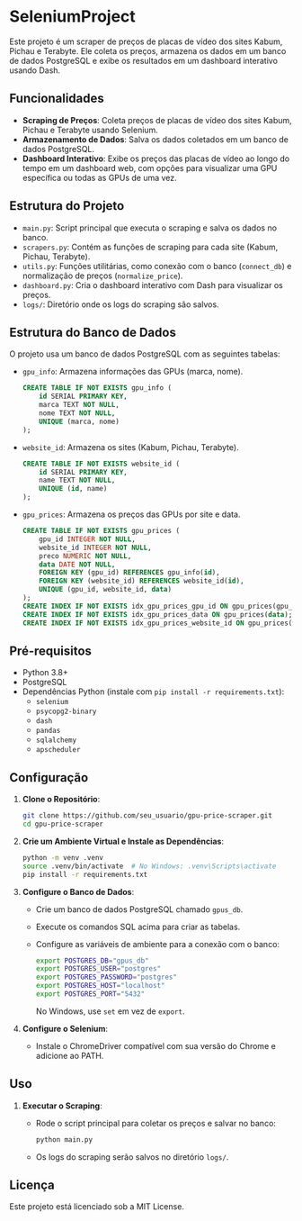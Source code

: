 # SeleniumProject

Este projeto é um scraper de preços de placas de vídeo dos sites Kabum, Pichau e Terabyte. Ele coleta os preços, armazena os dados em um banco de dados PostgreSQL e exibe os resultados em um dashboard interativo usando Dash.

## Funcionalidades

- **Scraping de Preços**: Coleta preços de placas de vídeo dos sites Kabum, Pichau e Terabyte usando Selenium.
- **Armazenamento de Dados**: Salva os dados coletados em um banco de dados PostgreSQL.
- **Dashboard Interativo**: Exibe os preços das placas de vídeo ao longo do tempo em um dashboard web, com opções para visualizar uma GPU específica ou todas as GPUs de uma vez.

## Estrutura do Projeto

- `main.py`: Script principal que executa o scraping e salva os dados no banco.
- `scrapers.py`: Contém as funções de scraping para cada site (Kabum, Pichau, Terabyte).
- `utils.py`: Funções utilitárias, como conexão com o banco (`connect_db`) e normalização de preços (`normalize_price`).
- `dashboard.py`: Cria o dashboard interativo com Dash para visualizar os preços.
- `logs/`: Diretório onde os logs do scraping são salvos.

## Estrutura do Banco de Dados

O projeto usa um banco de dados PostgreSQL com as seguintes tabelas:

- `gpu_info`: Armazena informações das GPUs (marca, nome).

  ```sql
  CREATE TABLE IF NOT EXISTS gpu_info (
      id SERIAL PRIMARY KEY,
      marca TEXT NOT NULL,
      nome TEXT NOT NULL,
      UNIQUE (marca, nome)
  );
  ```
- `website_id`: Armazena os sites (Kabum, Pichau, Terabyte).

  ```sql
  CREATE TABLE IF NOT EXISTS website_id (
      id SERIAL PRIMARY KEY,
      name TEXT NOT NULL,
      UNIQUE (id, name)
  );
  ```
- `gpu_prices`: Armazena os preços das GPUs por site e data.

  ```sql
  CREATE TABLE IF NOT EXISTS gpu_prices (
      gpu_id INTEGER NOT NULL,
      website_id INTEGER NOT NULL,
      preco NUMERIC NOT NULL,
      data DATE NOT NULL,
      FOREIGN KEY (gpu_id) REFERENCES gpu_info(id),
      FOREIGN KEY (website_id) REFERENCES website_id(id),
      UNIQUE (gpu_id, website_id, data)
  );
  CREATE INDEX IF NOT EXISTS idx_gpu_prices_gpu_id ON gpu_prices(gpu_id);
  CREATE INDEX IF NOT EXISTS idx_gpu_prices_data ON gpu_prices(data);
  CREATE INDEX IF NOT EXISTS idx_gpu_prices_website_id ON gpu_prices(website_id);
  ```

## Pré-requisitos

- Python 3.8+
- PostgreSQL
- Dependências Python (instale com `pip install -r requirements.txt`):
  - `selenium`
  - `psycopg2-binary`
  - `dash`
  - `pandas`
  - `sqlalchemy`
  - `apscheduler`

## Configuração

1. **Clone o Repositório**:

   ```bash
   git clone https://github.com/seu_usuario/gpu-price-scraper.git
   cd gpu-price-scraper
   ```

2. **Crie um Ambiente Virtual e Instale as Dependências**:

   ```bash
   python -m venv .venv
   source .venv/bin/activate  # No Windows: .venv\Scripts\activate
   pip install -r requirements.txt
   ```

3. **Configure o Banco de Dados**:

   - Crie um banco de dados PostgreSQL chamado `gpus_db`.
   - Execute os comandos SQL acima para criar as tabelas.
   - Configure as variáveis de ambiente para a conexão com o banco:

     ```bash
     export POSTGRES_DB="gpus_db"
     export POSTGRES_USER="postgres"
     export POSTGRES_PASSWORD="postgres"
     export POSTGRES_HOST="localhost"
     export POSTGRES_PORT="5432"
     ```

     No Windows, use `set` em vez de `export`.

4. **Configure o Selenium**:

   - Instale o ChromeDriver compatível com sua versão do Chrome e adicione ao PATH.

## Uso

1. **Executar o Scraping**:

   - Rode o script principal para coletar os preços e salvar no banco:

     ```bash
     python main.py
     ```
   - Os logs do scraping serão salvos no diretório `logs/`.

## Licença

Este projeto está licenciado sob a MIT License.
